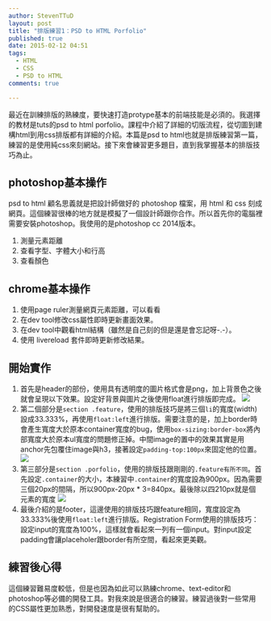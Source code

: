 ```yaml
---
author: StevenTTuD
layout: post
title: "排版練習1：PSD to HTML Porfolio"
published: true
date: 2015-02-12 04:51
tags:
  - HTML
  - CSS
  - PSD to HTML
comments: true

---
```

最近在訓練排版的熟練度，要快速打造protype基本的前端技能是必須的。我選擇的教材是tuts的psd to html porfolio。課程中介紹了詳細的切版流程，從切圖到建構html到用css排版都有詳細的介紹。本篇是psd to html也就是排版練習第一篇，練習的是使用純css來刻網站。接下來會練習更多題目，直到我掌握基本的排版技巧為止。

## photoshop基本操作
psd to html 顧名思義就是把設計師做好的 photoshop 檔案，用 html 和 css 刻成網頁。這個練習很棒的地方就是模擬了一個設計師跟你合作。所以首先你的電腦裡需要安裝photoshop。我使用的是photoshop cc 2014版本。
1. 測量元素距離
1. 查看字型、字體大小和行高
1. 查看顏色

## chrome基本操作
1. 使用page ruler測量網頁元素距離，可以看看
1. 在dev tool修改css屬性即時更新畫面效果。
1. 在dev tool中觀看html結構（雖然是自己刻的但是還是會忘記呀-.-）。
1. 使用 livereload 套件即時更新修改結果。

## 開始實作
1. 首先是header的部份，使用具有透明度的圖片格式會是png，加上背景色之後就會呈現以下效果。設定好背景與圖片之後使用float進行排版即完成。
![](https://lh6.googleusercontent.com/-8Q9iZXAZiqk/VNw2LXZr5bI/AAAAAAAAE6A/ktsL_idFtFM/w1423-h62-no/03.jpg)
1. 第二個部分是`section .feature`，使用的排版技巧是將三個`li`的寬度(width)設成33.333%，再使用`float:left`進行排版。需要注意的是，加上border時會產生寬度大於原本container寬度的bug，使用`box-sizing:border-box`將內部寬度大於原本ul寬度的問題修正掉。中間image的置中的效果其實是用anchor先包覆住image與h3，接著設定`padding-top:100px`來固定他的位置。
![](https://lh3.googleusercontent.com/-6LXa00qZ29Y/VNw2KO3IG-I/AAAAAAAAE50/12hFpINuOxE/w1518-h464-no/04.jpg)
1. 第三部分是`section .porfolio`，使用的排版技跟剛剛的`.feature有所不同`。首先設定`.container`的大小，本練習中`.container`的寬度設為900px。因為需要三個20px的間隔，所以900px-20px * 3=840px。最後除以四210px就是個元素的寬度
![](https://lh3.googleusercontent.com/-IyV80Ie1x_o/VNw2H5tbK4I/AAAAAAAAE5o/StvGRpSkwL8/w1438-h450-no/01.jpg)
1. 最後介紹的是footer，這邊使用的排版技巧跟feature相同，寬度設定為33.333%後使用`float:left`進行排版。Registration Form使用的排版技巧：設定input的寬度為100%，這樣就會看起來一列有一個input。對input設定padding會讓placeholer跟border有所空間，看起來更美觀。

## 練習後心得
這個練習難易度較低，但是也因為如此可以熟練chrome、text-editor和photoshop等必備的開發工具。對我來說是很適合的練習。練習過後對一些常用的CSS屬性更加熟悉，對開發速度是很有幫助的。